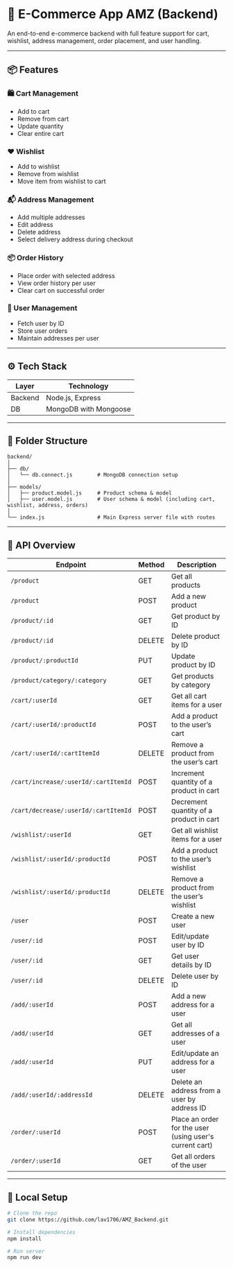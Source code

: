 # 🛒 E-Commerce App AMZ (Backend)

An end-to-end e-commerce backend with full feature support for cart, wishlist, address management, order placement, and user handling.

---

## 📦 Features

### 🛍️ Cart Management
- Add to cart
- Remove from cart
- Update quantity
- Clear entire cart

### ❤️ Wishlist
- Add to wishlist
- Remove from wishlist
- Move item from wishlist to cart

### 📬 Address Management
- Add multiple addresses
- Edit address
- Delete address
- Select delivery address during checkout

### 📦 Order History
- Place order with selected address
- View order history per user
- Clear cart on successful order

### 👤 User Management
- Fetch user by ID
- Store user orders
- Maintain addresses per user

---

## ⚙️ Tech Stack

| Layer   | Technology            |
|---------|------------------------|
| Backend | Node.js, Express       |
| DB      | MongoDB with Mongoose |

---

## 📂 Folder Structure
```
backend/
│
├── db/
│   └── db.connect.js        # MongoDB connection setup
│
├── models/
│   ├── product.model.js     # Product schema & model
│   ├── user.model.js        # User schema & model (including cart, wishlist, address, orders)
│
└── index.js                 # Main Express server file with routes 
```

---

## 🔗 API Overview

| Endpoint                            | Method               | Description                              |
|-------------------------------------|----------------------|------------------------------------------|
| `/product`                          | GET                  | Get all products                         |
| `/product`                          | POST                 | Add a new product                        |
| `/product/:id`                      | GET                  | Get product by ID                        |
| `/product/:id`                      | DELETE               | Delete product by ID                     |   
| `/product/:productId`               | PUT                  | Update product by ID                     |
| `/product/category/:category`       | GET                  | Get products by category                 |
|`/cart/:userId`	                    | GET	                 | Get all cart items for a user            |
|`/cart/:userId/:productId`	          | POST                 | Add a product to the user’s cart         |
|`/cart/:userId/:cartItemId`	        | DELETE               | Remove a product from the user’s cart    |
|`/cart/increase/:userId/:cartItemId`	| POST	               | Increment quantity of a product in cart  |
|`/cart/decrease/:userId/:cartItemId`	| POST	               | Decrement quantity of a product in cart  |
|`/wishlist/:userId`	                | GET	                 | Get all wishlist items for a user        |
|`/wishlist/:userId/:productId`	      | POST	               | Add a product to the user’s wishlist     |
|`/wishlist/:userId/:productId`	      | DELETE	             | Remove a product from the user’s wishlist|
| `/user`                             | POST                 | Create a new user                        |
| `/user/:id`                         | POST                 | Edit/update user by ID                   |
| `/user/:id`                         | GET                  | Get user details by ID                   |
| `/user/:id`                         | DELETE               | Delete user by ID                        |
| `/add/:userId`                      | POST                 | Add a new address for a user             |
| `/add/:userId`                      | GET                  | Get all addresses of a user              |
| `/add/:userId`                      | PUT                  | Edit/update an address for a user        |
| `/add/:userId/:addressId`           | DELETE               | Delete an address from a user by address ID|
| `/order/:userId`                    | POST                 | Place an order for the user (using user's current cart) |
| `/order/:userId`                    | GET                  | Get all orders of the user               |

---

## 🧪 Local Setup

```bash
# Clone the repo
git clone https://github.com/lav1706/AMZ_Backend.git

# Install dependencies
npm install

# Run server
npm run dev
